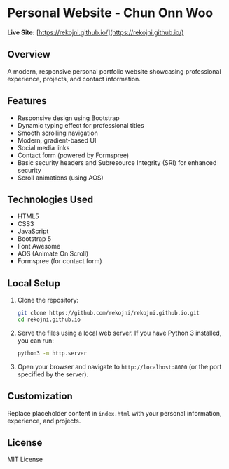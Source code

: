 # Personal Website - Chun Onn Woo

**Live Site:** [https://rekojni.github.io/](https://rekojni.github.io/)

## Overview

A modern, responsive personal portfolio website showcasing professional experience, projects, and contact information.

## Features

- Responsive design using Bootstrap
- Dynamic typing effect for professional titles
- Smooth scrolling navigation
- Modern, gradient-based UI
- Social media links
- Contact form (powered by Formspree)
- Basic security headers and Subresource Integrity (SRI) for enhanced security
- Scroll animations (using AOS)

## Technologies Used

- HTML5
- CSS3
- JavaScript
- Bootstrap 5
- Font Awesome
- AOS (Animate On Scroll)
- Formspree (for contact form)

## Local Setup

1. Clone the repository:

    ```bash
    git clone https://github.com/rekojni/rekojni.github.io.git
    cd rekojni.github.io
    ```

2. Serve the files using a local web server. If you have Python 3 installed, you can run:

    ```bash
    python3 -m http.server
    ```

3. Open your browser and navigate to `http://localhost:8000` (or the port specified by the server).

## Customization

Replace placeholder content in `index.html` with your personal information, experience, and projects.

## License

MIT License
